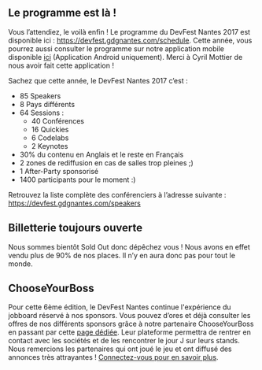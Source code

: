 ## Le programme est là !

Vous l’attendiez, le voilà enfin ! Le programme du DevFest Nantes 2017 est disponible ici : https://devfest.gdgnantes.com/schedule. Cette année, vous pourrez aussi consulter le programme sur notre application mobile disponible <a href="https://play.google.com/store/apps/details?id=com.gdgnantes.devfest.android" target="_blank">ici</a> (Application Android uniquement). Merci à Cyril Mottier de nous avoir fait cette application !

Sachez que cette année, le DevFest Nantes 2017 c’est :
* 85 Speakers
* 8 Pays différents
* 64 Sessions :
	* 40 Conférences
	* 16 Quickies
	* 6 Codelabs
	* 2 Keynotes
* 30% du contenu en Anglais et le reste en Français
* 2 zones de rediffusion en cas de salles trop pleines ;)
* 1 After-Party sponsorisé
* 1400 participants pour le moment :)

Retrouvez la liste complète des conférenciers à l’adresse suivante : https://devfest.gdgnantes.com/speakers

## Billetterie toujours ouverte

Nous sommes bientôt Sold Out donc dépêchez vous ! Nous avons en effet vendu plus de 90% de nos places. Il n’y en aura donc pas pour tout le monde.

## ChooseYourBoss

Pour cette 6ème édition, le DevFest Nantes continue l'expérience du jobboard réservé à nos sponsors. Vous pouvez d’ores et déjà consulter les offres de nos différents sponsors grâce à notre partenaire ChooseYourBoss en passant par cette <a href="https://www.chooseyourboss.com/users/sign_up?event=devfest-nantes-2017" target="_blank">page dédiée</a>. Leur plateforme permettra de rentrer en contact avec les sociétés et de les rencontrer le jour J sur leurs stands. Nous remercions les partenaires qui ont joué le jeu et ont diffusé des annonces très attrayantes ! <a href="https://www.chooseyourboss.com/users/sign_up?event=devfest-nantes-2017" target="_blank">Connectez-vous pour en savoir plus</a>.
